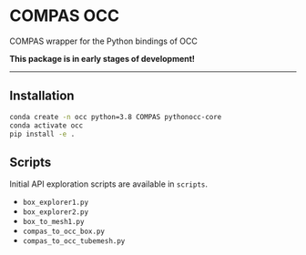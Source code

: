 # COMPAS OCC

COMPAS wrapper for the Python bindings of OCC

**This package is in early stages of development!**

----

## Installation

```bash
conda create -n occ python=3.8 COMPAS pythonocc-core
conda activate occ
pip install -e .
```

## Scripts

Initial API exploration scripts are available in `scripts`.

* `box_explorer1.py`
* `box_explorer2.py`
* `box_to_mesh1.py`
* `compas_to_occ_box.py`
* `compas_to_occ_tubemesh.py`
